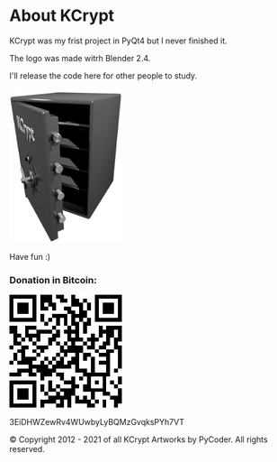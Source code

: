 # About KCrypt
KCrypt was my frist project in PyQt4 but I never finished it.

The logo was made witrh Blender 2.4.

I'll release the code here for other people to study.

![KCrypt](https://github.com/PyCoder/KCrypt/blob/master/kcrypt/icons/wizard-logo.png?raw=true)

Have fun :)

### Donation in Bitcoin:
![3EiDHWZewRv4WUwbyLyBQMzGvqksPYh7VT](https://github.com/PyCoder/KWipe/blob/master/share/kwipe/icons/qr.png?raw=true)

3EiDHWZewRv4WUwbyLyBQMzGvqksPYh7VT



© Copyright 2012 - 2021 of all KCrypt Artworks by PyCoder.  All rights reserved.
